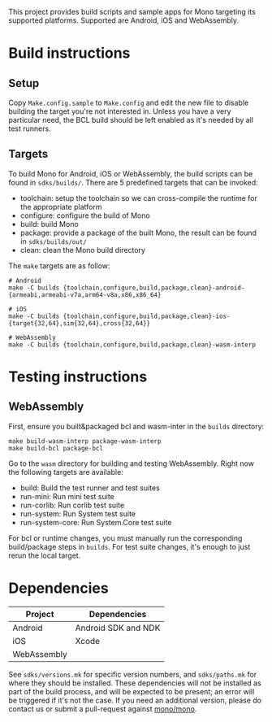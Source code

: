 This project provides build scripts and sample apps for Mono targeting its supported platforms. Supported are Android, iOS and WebAssembly.

# Build instructions

## Setup

Copy `Make.config.sample` to `Make.config` and edit the new file to disable building the target you're not interested in.
Unless you have a very particular need, the BCL build should be left enabled as it's needed by all test runners.

## Targets

To build Mono for Android, iOS or WebAssembly, the build scripts can be found in `sdks/builds/`. There are 5 predefined targets that can be invoked:

 - toolchain: setup the toolchain so we can cross-compile the runtime for the appropriate platform
 - configure: configure the build of Mono
 - build: build Mono
 - package: provide a package of the built Mono, the result can be found in `sdks/builds/out/`
 - clean: clean the Mono build directory

The `make` targets are as follow:

```
# Android
make -C builds {toolchain,configure,build,package,clean}-android-{armeabi,armeabi-v7a,arm64-v8a,x86,x86_64}

# iOS
make -C builds {toolchain,configure,build,package,clean}-ios-{target{32,64},sim{32,64},cross{32,64}}

# WebAssembly
make -C builds {toolchain,configure,build,package,clean}-wasm-interp
```

# Testing instructions

## WebAssembly

First, ensure you built&packaged bcl and wasm-inter in the `builds` directory:

```
make build-wasm-interp package-wasm-interp
make build-bcl package-bcl
````

Go to the `wasm` directory for building and testing WebAssembly. Right now the following targets are available:

- build: Build the test runner and test suites
- run-mini: Run mini test suite
- run-corlib: Run corlib test suite
- run-system: Run System test suite
- run-system-core: Run System.Core test suite


For bcl or runtime changes, you must manually run the corresponding build/package steps in `builds`.
For test suite changes, it's enough to just rerun the local target.

# Dependencies

| Project     | Dependencies        |
| ----------- | ------------------- |
| Android     | Android SDK and NDK |
| iOS         | Xcode               |
| WebAssembly |                     |

See `sdks/versions.mk` for specific version numbers, and `sdks/paths.mk` for where they should be installed. These dependencies will not be installed as part of the build process, and will be expected to be present; an error will be triggered if it's not the case. If you need an additional version, please do contact us or submit a pull-request against [mono/mono](https://github.com/mono/mono).
